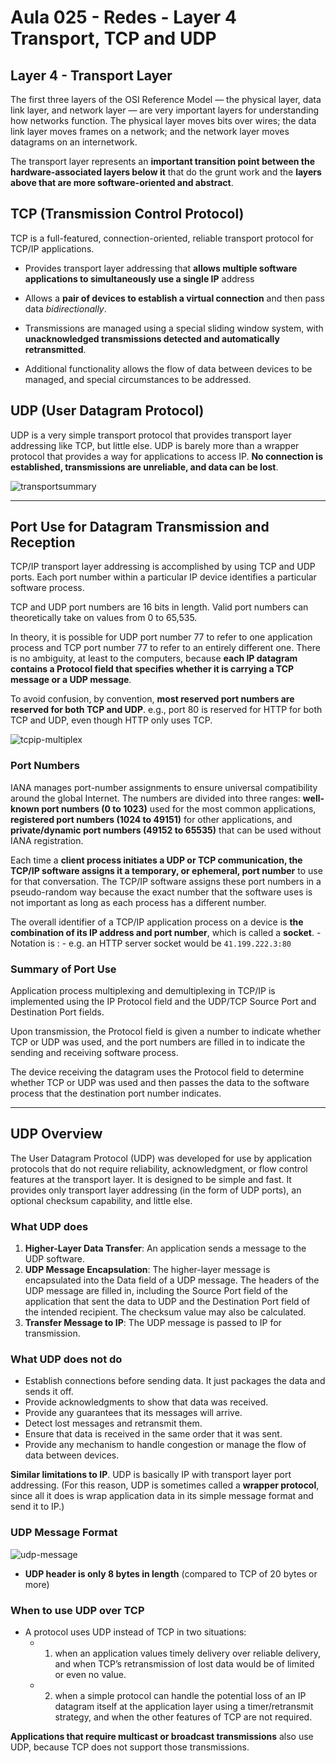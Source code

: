 # Aula 025 - Redes - Layer 4 Transport, TCP and UDP

## Layer 4 - Transport Layer

The first three layers of the OSI Reference Model — the physical layer, data link layer, and network layer — are very important layers for understanding how networks function. The physical layer moves bits over wires; the data link layer moves frames on a network; and the network layer moves datagrams on an internetwork.

The transport layer represents an **important transition point between the hardware-associated layers below it** that do the grunt work and the **layers above that are more software-oriented and abstract**.

## TCP (Transmission Control Protocol)

TCP is a full-featured, connection-oriented, reliable transport protocol for TCP/IP applications.

- Provides transport layer addressing that **allows multiple software applications to simultaneously use a single IP** address

- Allows a **pair of devices to establish a virtual connection** and then pass data *bidirectionally*.

- Transmissions are managed using a special sliding window system, with **unacknowledged transmissions detected and automatically retransmitted**.

- Additional functionality allows the flow of data between devices to be managed, and special circumstances to be addressed.

## UDP (User Datagram Protocol)

UDP is a very simple transport protocol that provides transport layer addressing like TCP, but little else. UDP is barely more than a wrapper protocol that provides a way for applications to access IP. **No connection is established, transmissions are unreliable, and data can be lost**.

![transportsummary](/assets/images/transport-comparison.png)

---

## Port Use for Datagram Transmission and Reception

TCP/IP transport layer addressing is accomplished by using TCP and UDP ports. Each port number within a particular IP device identifies a particular software process.

TCP and UDP port numbers are 16 bits in length. Valid port numbers can theoretically take on values from 0 to 65,535.

In theory, it is possible for UDP port number 77 to refer to one application process and TCP port number 77 to refer to an entirely different one. There is no ambiguity, at least to the computers, because **each IP datagram contains a Protocol field that specifies whether it is carrying a TCP message or a UDP message**.

To avoid confusion, by convention, **most reserved port numbers are reserved for both TCP and UDP**. e.g., port 80 is reserved for HTTP for both TCP and UDP, even though HTTP only uses TCP.

![tcpip-multiplex](/assets/images/process-multiplex.png)

### Port Numbers

IANA manages port-number assignments to ensure universal compatibility around the global Internet. The numbers are divided into three ranges: **well-known port numbers (0 to 1023)** used for the most common applications, **registered port numbers (1024 to 49151)** for other applications, and **private/dynamic port numbers (49152 to 65535)** that can be used without IANA registration.

Each time a **client process initiates a UDP or TCP communication, the TCP/IP software assigns it a temporary, or ephemeral, port number** to use for that conversation. The TCP/IP software assigns these port numbers in a pseudo-random way because the exact number that the software uses is not important as long as each process has a different number.

The overall identifier of a TCP/IP application process on a device is **the combination of its IP address and port number**, which is called a **socket**.
    - Notation is <IP Address>:<Port Number>
    - e.g. an HTTP server socket would be `41.199.222.3:80`

### Summary of Port Use

Application process multiplexing and demultiplexing in TCP/IP is implemented using the IP Protocol field and the UDP/TCP Source Port and Destination Port fields.

Upon transmission, the Protocol field is given a number to indicate whether TCP or UDP was used, and the port numbers are filled in to indicate the sending and receiving software process.

The device receiving the datagram uses the Protocol field to determine whether TCP or UDP was used and then passes the data to the software process that the destination port number indicates.

---

## UDP Overview

The User Datagram Protocol (UDP) was developed for use by application protocols that do not require reliability, acknowledgment, or flow control features at the transport layer. It is designed to be simple and fast. It provides only transport layer addressing (in the form of UDP ports), an optional checksum capability, and little else.

### What UDP does

1. **Higher-Layer Data Transfer**: An application sends a message to the UDP software.
2. **UDP Message Encapsulation**: The higher-layer message is encapsulated into the Data field of a UDP message. The headers of the UDP message are filled in, including the Source Port field of the application that sent the data to UDP and the Destination Port field of the intended recipient. The checksum value may also be calculated.
3. **Transfer Message to IP**: The UDP message is passed to IP for transmission.

### What UDP does not do

- Establish connections before sending data. It just packages the data and sends it off.
- Provide acknowledgments to show that data was received.
- Provide any guarantees that its messages will arrive.
- Detect lost messages and retransmit them.
- Ensure that data is received in the same order that it was sent.
- Provide any mechanism to handle congestion or manage the flow of data between devices.

**Similar limitations to IP**. UDP is basically IP with transport layer port addressing. (For this reason, UDP is sometimes called a **wrapper protocol**, since all it does is wrap application data in its simple message format and send it to IP.)

### UDP Message Format

![udp-message](/assets/images/udp-messageformat.png)

- **UDP header is only 8 bytes in length** (compared to TCP of 20 bytes or more)

### When to use UDP over TCP

- A protocol uses UDP instead of TCP in two situations:
    - 1) when an application values timely delivery over reliable delivery, and when TCP’s retransmission of lost data would be of limited or even no value.
    - 2) when a simple protocol can handle the potential loss of an IP datagram itself at the application layer using a timer/retransmit strategy, and when the other features of TCP are not required.

**Applications that require multicast or broadcast transmissions** also use UDP, because TCP does not support those transmissions.


